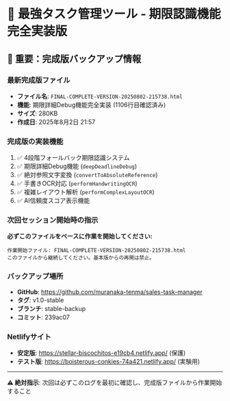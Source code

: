 # 🎯 最強タスク管理ツール - 期限認識機能完全実装版

## 🚨 重要：完成版バックアップ情報

### 最新完成版ファイル
- **ファイル名**: `FINAL-COMPLETE-VERSION-20250802-215738.html`
- **機能**: 期限詳細Debug機能完全実装 (1106行目確認済み)
- **サイズ**: 280KB
- **作成日**: 2025年8月2日 21:57

### 完成版の実装機能
1. ✅ 4段階フォールバック期限認識システム
2. ✅ 期限詳細Debug機能 (`deepDeadlineDebug`)
3. ✅ 絶対参照文字変換 (`convertToAbsoluteReference`)
4. ✅ 手書きOCR対応 (`performHandwritingOCR`)
5. ✅ 複雑レイアウト解析 (`performComplexLayoutOCR`)
6. ✅ AI信頼度スコア表示機能

### 次回セッション開始時の指示
**必ずこのファイルをベースに作業を開始してください:**
```
作業開始ファイル: FINAL-COMPLETE-VERSION-20250802-215738.html
このファイルから継続してください。基本版からの再開は禁止。
```

### バックアップ場所
- **GitHub**: https://github.com/muranaka-tenma/sales-task-manager
- **タグ**: v1.0-stable  
- **ブランチ**: stable-backup
- **コミット**: 239ac07

### Netlifyサイト
- **安定版**: https://stellar-biscochitos-e19cb4.netlify.app/ (保護)
- **テスト版**: https://boisterous-conkies-74a421.netlify.app/ (実験用)

---
**⚠️ 絶対指示**: 次回は必ずこのログを最初に確認し、完成版ファイルから作業開始すること